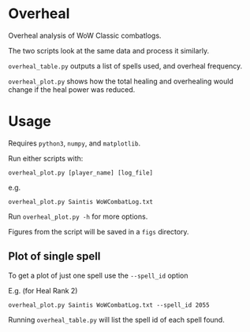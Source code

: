 # Overheal
Overheal analysis of WoW Classic combatlogs.

The two scripts look at the same data and process it similarly.

`overheal_table.py` outputs a list of spells used, and overheal frequency.

`overheal_plot.py` shows how the total healing and overhealing would change if the heal power was reduced.

# Usage
Requires `python3`, `numpy`, and `matplotlib`.

Run either scripts with:
```
overheal_plot.py [player_name] [log_file]
```
e.g.
```
overheal_plot.py Saintis WoWCombatLog.txt
```

Run `overheal_plot.py -h` for more options.

Figures from the script will be saved in a `figs` directory.

## Plot of single spell

To get a plot of just one spell use the `--spell_id` option

E.g. (for Heal Rank 2)
```
overheal_plot.py Saintis WoWCombatLog.txt --spell_id 2055
```

Running `overheal_table.py` will list the spell id of each spell found.
